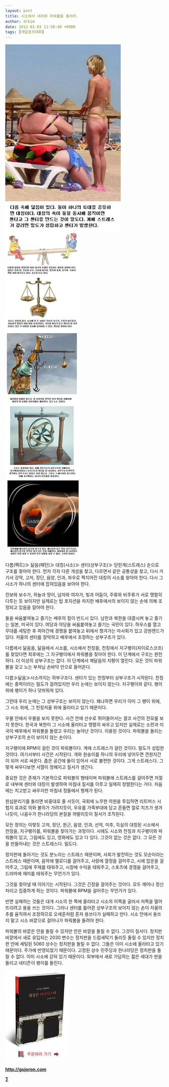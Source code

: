 ```yaml
---
layout: post
title: 시소에서 내려와 파워볼을 돌려라.
author: drkim
date: 2012-01-03 11:58:40 +0900
tags: [깨달음의대화]
---
```

 ![](/files/attach/images/198/451/225/51.jpg)![](/files/attach/images/198/451/225/52.JPG)



다름(팩트)≫ 닮음(패턴)≫ 대칭(시소)≫ 센터(상부구조)≫ 닫힌계(스트레스) 순으로 구조를 찾아야 한다. 먼저 각자 다른 개성을 찾고, 다르면서 같은 공통성을 찾고, 다시 거기서 강약, 고저, 장단, 음양, 인과, 좌우로 짝지어진 대칭의 시소를 찾아야 한다. 다시 그 시소가 하나의 센터에 잡혀있음을 보아야 한다. 

진보와 보수가, 하늘과 땅이, 남자와 여자가, 빛과 어둠이, 주류와 비주류가 서로 맹렬히 다투는 듯 보이지만 실제로는 탑 포지션을 차지한 배후에서의 보이지 않는 손에 의해 조정되고 있음을 알아야 한다. 

둘을 싸움붙여놓고 즐기는 배후의 힘이 반드시 있다. 남한과 북한을 대결시켜 놓고 즐기는 일본, 미국이 있다. 여당과 야당을 싸움붙여놓고 즐기는 국민이 있다. 하우스를 열고 무대를 세팅한 후 피아간에 경쟁을 붙여놓고 뒤에서 챙겨가는 마사회가 있고 강원랜드가 있다. 저울의 센터를 장악하고 배후에서 조정하는 상부구조가 있다. 

다름에서 닮음을, 닮음에서 시소를, 시소에서 천칭을, 천칭에서 지구팽이(자이로스코프)를 찾았다면 최후에는 그 지구팽이에서 파워볼을 찾아야 한다. 이 단계에서 구조는 완전하다. 더 이상의 상부구조는 없다. 이 단계에서 깨달음의 지평이 열린다. 모든 것이 파워볼을 갖고 노는 부처님 손바닥 안으로 들어온다. 

다름≫닮음≫시소까지는 하부구조다. 센터가 있는 천칭부터 상부구조가 시작된다. 천칭에는 중력이라는 밀도가 걸려있지만 우리 눈에는 보이지 않는다. 지구팽이와 같다. 팽이 위에 팽이가 하나 덧씌워져 있다. 

그런데 우리 눈에는 그 상부구조는 보이지 않는다. 왜냐하면 우리가 이미 그 팽이 위에, 그 시소 위에, 그 천칭저울 위에 올라타고 있기 때문이다. 

우물 안에서 우물을 보지 못한다. 사건 안에 선수로 뛰어들어서는 결코 사건의 전모를 보지 못한다. 한국과 북한이 그 시소에 올라타고 맹렬히 싸우고 있지만 실제로는 소련과 미국이 배후에서 파워볼을 돌렸고 우리는 놀아난 것이다. 이용된 것이다. 파워볼을 돌리는 상부구조의 손이 보이지 않는 손이다. 

지구팽이에 RPM이 걸린 것이 파워볼이다. 계에 스트레스가 걸린 것이다. 밀도가 성립한 것이다. 여기서부터 사건은 시작된다. 개와 원숭이를 하나의 우리에 넣어두면 견원지간이 되어 서로 싸운다. 좁은 공간에 둘이 있어서 서로 불편한 것이다. 그게 스트레스다. 그렇게 싸우다보면 서열이 정해지고 질서가 생긴다. 

중요한 것은 존재가 기본적으로 파워볼의 형태이며 파워볼에 스트레스를 걸어주면 저절로 내부에 센터와 대칭이 발생하여 마침내 질서를 이루고 일제히 정렬한다는 거다. 처음에는 치고받고 싸우지만 마침내 정들에서 형제가 된다. 

원심분리기를 돌리면 비중대로 줄 서듯이, 국회에 노무현 의원을 투입하면 리트머스 시험지 효과로 의와 불의가 가려지듯이, 우유를 가죽부대에 담고 흔들면 절로 치즈가 생겨나듯이, 나꼼수가 한나라당의 본질을 까발리듯이 질서가 조직된다. 

모든 창의는 이렇듯 고저, 장단, 원근, 음양, 인과, 선악, 미추, 득실의 대칭된 시소에서 천칭을, 지구팽이를, 파워볼을 찾아가는 과정이다. 시에도 시소와 천칭과 지구팽이와 파워볼이 있고, 그림에도 있고, 영화에도 있고 다 있다. 그것이 없는 것은 없다. 그 모든 것을 만들어내는 것은 스트레스다. 밀도다. 

정치판에 돌아가는 것도 분노라는 스트레스 때문이며, 사회가 발전하는 것도 모순이라는 스트레스 때문이며, 음악에 멜로디를 걸어주고, 사랑에 열정을 걸어주고, 시에 압운을 걸어주고, 그림에 주제를 태워주고, 시장에 수익을 태워주고, 스포츠에 경쟁을 걸어주고, 드라마에 재미를 태워주는 무언가가 있다. 

그것을 찾아낼 때 이야기는 시작된다. 그것은 긴장을 걸어주는 것이다. 모두 깨어나 정신차리고 집중하게 하는 것이다. 파워볼에 RPM을 걸어주는 무언가가 있다. 



반면 실패하는 것들은 대개 시소의 한 쪽에 올라타고 시소의 이쪽을 굴러서 저쪽을 떨어뜨리려고 용을 쓰는 것이다. 그러나 센터를 틀어쥔 상부구조의 보이지 않는 손이 저울의 추를 움직여서 조정하므로 오세훈처럼 혼자 용쓰다가 실패하고 만다. 시소 안에서 용쓰지 말고 시소 바깥으로 걸어나가 파워볼을 돌려야 한다.



파워볼의 바깥은 안을 돌릴 수 있지만 안은 바깥을 돌릴 수 없다. 그것이 질서다. 정치판 바깥에서 새로 유입되는 2030 변수는 정치판을 드럼세탁기 돌리듯 돌릴 수 있지만 정치판 안에 세팅된 5060 상수는 정치판을 돌릴 수 없다. 그들은 이미 시소에 올라타고 있기 때문이다. 주가에 반영되었기 때문이다. 고정된 상수 민주당과 한나라당은 정치판을 돌릴 수 없다. 이미 시소에 갇혀 있기 때문이다. 외부에서 새로 가담하는 젊은 세대가 판을 돌리고 네티즌이 팽이를 돌린다.







![](/files/attach/images/198/668/222/0.JPG)


  






**http://gujoron.com** 


**∑**